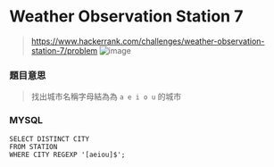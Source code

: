 # Weather Observation Station 7
> https://www.hackerrank.com/challenges/weather-observation-station-7/problem
> ![image](https://github.com/Ricky7737/DataAnalysisAndLearning/assets/58324475/30d414e9-9d0d-4aba-834b-795b4e0fe5ca)
### 題目意思
> 找出城市名稱字母結為為  ```a e i o u``` 的城市
### MYSQL
```
SELECT DISTINCT CITY 
FROM STATION
WHERE CITY REGEXP '[aeiou]$';
```
